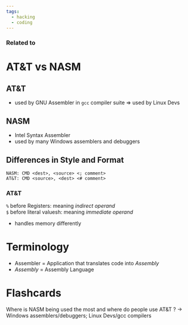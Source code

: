 ```yaml
---
tags:
  - hacking
  - coding
---
```

### Related to


# AT&T vs NASM
## AT&T
- used by GNU Assembler in `gcc` compiler suite
=> used by Linux Devs

## NASM
- Intel Syntax Assembler
- used by many Windows assemblers and debuggers

## Differences in Style and Format
```assembly
NASM: CMD <dest>, <source> <; comment>
AT&T: CMD <source>, <dest> <# comment>
```
### AT&T
`%` before Registers: meaning *indirect operand*\
`$` before literal valuesh: meaning *immediate operand*
- handles memory differently

# Terminology
- Assembler = Application that translates code into *Assembly*
- *Assembly* = Assembly Language



# Flashcards
Where is NASM being used the most and where do people use AT&T ? -> Windows assemblers/debuggers; Linux Devs/gcc compilers
<!--SR:!2024-08-18,1,230-->